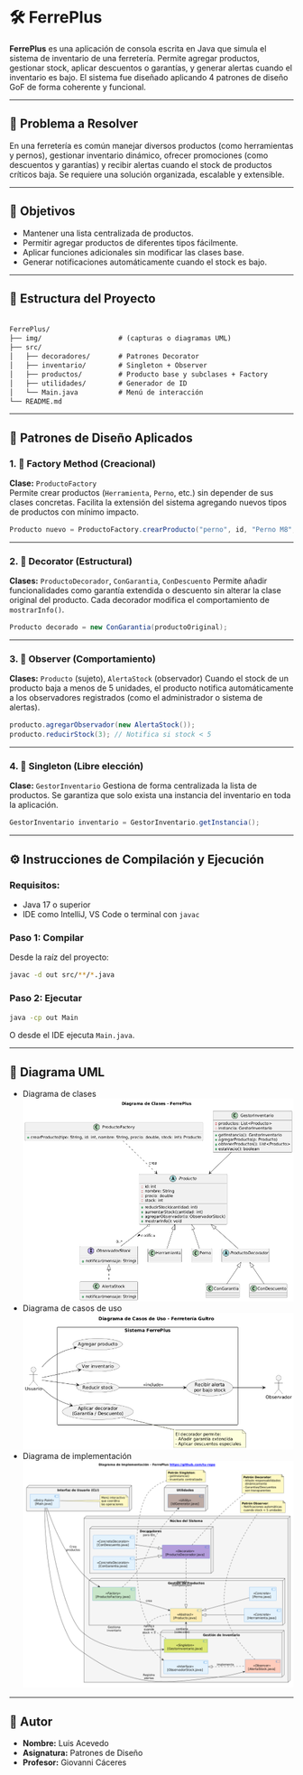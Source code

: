 # 🛠️ FerrePlus

**FerrePlus** es una aplicación de consola escrita en Java que simula el sistema de inventario de una ferretería. Permite agregar productos, gestionar stock, aplicar descuentos o garantías, y generar alertas cuando el inventario es bajo. El sistema fue diseñado aplicando 4 patrones de diseño GoF de forma coherente y funcional.

---

## 📌 Problema a Resolver

En una ferretería es común manejar diversos productos (como herramientas y pernos), gestionar inventario dinámico, ofrecer promociones (como descuentos y garantías) y recibir alertas cuando el stock de productos críticos baja. Se requiere una solución organizada, escalable y extensible.

---

## 🎯 Objetivos

- Mantener una lista centralizada de productos.
- Permitir agregar productos de diferentes tipos fácilmente.
- Aplicar funciones adicionales sin modificar las clases base.
- Generar notificaciones automáticamente cuando el stock es bajo.

---

## 🧱 Estructura del Proyecto

```

FerrePlus/
├── img/                   # (capturas o diagramas UML)
├── src/
│   ├── decoradores/       # Patrones Decorator
│   ├── inventario/        # Singleton + Observer
│   ├── productos/         # Producto base y subclases + Factory
│   ├── utilidades/        # Generador de ID
│   └── Main.java          # Menú de interacción
└── README.md

````

---

## 🧩 Patrones de Diseño Aplicados

### 1. 🔨 Factory Method (Creacional)
**Clase:** `ProductoFactory`  
Permite crear productos (`Herramienta`, `Perno`, etc.) sin depender de sus clases concretas. Facilita la extensión del sistema agregando nuevos tipos de productos con mínimo impacto.

```java
Producto nuevo = ProductoFactory.crearProducto("perno", id, "Perno M8", 300, 50);
````

---

### 2. 🧱 Decorator (Estructural)

**Clases:** `ProductoDecorador`, `ConGarantia`, `ConDescuento`
Permite añadir funcionalidades como garantía extendida o descuento sin alterar la clase original del producto. Cada decorador modifica el comportamiento de `mostrarInfo()`.

```java
Producto decorado = new ConGarantia(productoOriginal);
```

---

### 3. 🔁 Observer (Comportamiento)

**Clases:** `Producto` (sujeto), `AlertaStock` (observador)
Cuando el stock de un producto baja a menos de 5 unidades, el producto notifica automáticamente a los observadores registrados (como el administrador o sistema de alertas).

```java
producto.agregarObservador(new AlertaStock());
producto.reducirStock(3); // Notifica si stock < 5
```

---

### 4. 👑 Singleton (Libre elección)

**Clase:** `GestorInventario`
Gestiona de forma centralizada la lista de productos. Se garantiza que solo exista una instancia del inventario en toda la aplicación.

```java
GestorInventario inventario = GestorInventario.getInstancia();
```

---

## ⚙️ Instrucciones de Compilación y Ejecución

### Requisitos:

* Java 17 o superior
* IDE como IntelliJ, VS Code o terminal con `javac`

### Paso 1: Compilar

Desde la raíz del proyecto:

```bash
javac -d out src/**/*.java
```

### Paso 2: Ejecutar

```bash
java -cp out Main
```

O desde el IDE ejecuta `Main.java`.

---

## 📸 Diagrama UML

* Diagrama de clases
![Diagrama de clases](img/diagrama_clase.png)
* Diagrama de casos de uso
![Diagrama de caso de uso](img/caso_de_uso.png)
* Diagrama de implementación
![Diagrama de implementación](img/diagrama_implementacion.png)
---

## 🙋 Autor

* **Nombre:** Luis Acevedo
* **Asignatura:** Patrones de Diseño
* **Profesor:** Giovanni Cáceres
